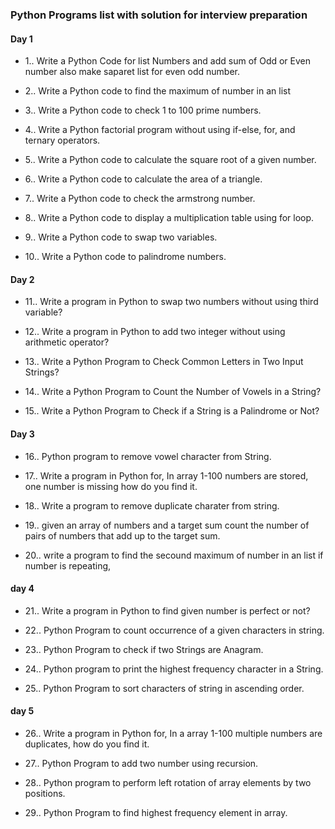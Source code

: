 ### Python Programs list with solution for interview preparation

#### Day 1
- 1.. Write a Python Code for list Numbers and add sum of Odd or Even number also make saparet list for even odd number.

- 2.. Write a Python code to find the maximum of number in an list

- 3.. Write a Python code to check 1 to 100 prime numbers.

- 4.. Write a Python factorial program without using if-else, for, and ternary operators.

- 5.. Write a Python code to calculate the square root of a given number.

- 6.. Write a Python code to calculate the area of a triangle.

- 7.. Write a Python code to check the armstrong number.

- 8.. Write a Python code to display a multiplication table using for loop.

- 9.. Write a Python code to swap two variables.

- 10.. Write a Python code to palindrome numbers.


#### Day 2

- 11.. Write a program in Python to swap two numbers without using third variable?

- 12.. Write a program in Python to add two integer without using arithmetic operator?

- 13.. Write a Python Program to Check Common Letters in Two Input Strings?

- 14.. Write a Python Program to Count the Number of Vowels in a String?

- 15.. Write a Python Program to Check if a String is a Palindrome or Not?

#### Day 3

- 16.. Python program to remove vowel character from String.

- 17.. Write a program in Python for, In array 1-100 numbers are stored, one number is missing how do you find it.

- 18.. Write a program to remove duplicate charater from string.

- 19.. given an array of numbers and a target sum count the number of pairs of numbers that
add up to the target sum.

- 20.. write a program to find the secound maximum of number in an list if number is repeating,

#### day 4

- 21.. Write a program in Python to find given number is perfect or not?

- 22.. Python Program to count occurrence of a given characters in string.

- 23.. Python Program to check if two Strings are Anagram.

- 24.. Python program to print the highest frequency character in a String.

- 25.. Python Program to sort characters of string in ascending order.

#### day 5 

- 26.. Write a program in Python for, In a array 1-100 multiple numbers are duplicates, how do you find it.

- 27.. Python Program to add two number using recursion.

- 28.. Python program to perform left rotation of array elements by two positions.

- 29.. Python Program to find highest frequency element in array.


